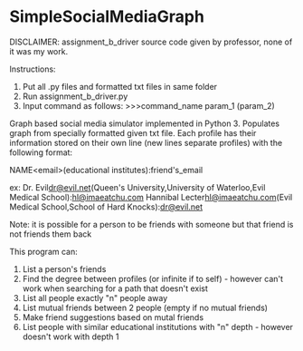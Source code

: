 # SimpleSocialMediaGraph
DISCLAIMER: assignment_b_driver source code given by professor, none of it was my work. 

Instructions:
  1) Put all .py files and formatted txt files in same folder
  2) Run assignment_b_driver.py
  3) Input command as follows:
    >>>command_name param_1 (param_2) 

Graph based social media simulator implemented in Python 3. 
Populates graph from specially formatted given txt file. Each profile has their information stored on their own line (new lines separate profiles) with the following format:

  NAME\<email\>(educational institutes):friend's_email
  
  ex: 
    Dr. Evil<dr@evil.net>(Queen's University,University of Waterloo,Evil Medical School):hl@imaeatchu.com
    Hannibal Lecter<hl@imaeatchu.com>(Evil Medical School,School of Hard Knocks):dr@evil.net
    
  Note: it is possible for a person to be friends with someone but that friend is not friends them back
  
This program can:
  1) List a person's friends
  2) Find the degree between profiles (or infinite if to self)
    - however can't work when searching for a path that doesn't exist
  3) List all people exactly "n" people away
  4) List mutual friends between 2 people (empty if no mutual friends)
  5) Make friend suggestions based on mutal friends
  6) List people with similar educational institutions with "n" depth
    - however doesn't work with depth 1
  
